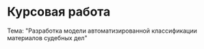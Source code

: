 # Курсовая работа
Тема: "Разработка модели автоматизированной классификации материалов судебных дел"
